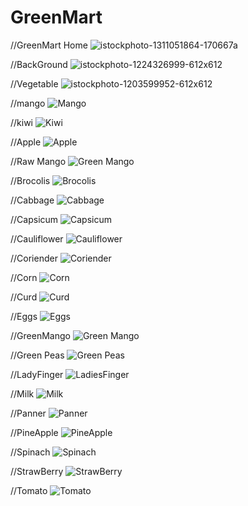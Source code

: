 # GreenMart

//GreenMart Home
![istockphoto-1311051864-170667a](https://user-images.githubusercontent.com/91477169/162383350-03647b7e-1107-4f7f-b9bd-8b0296c6dead.jpg)

//BackGround
![istockphoto-1224326999-612x612](https://user-images.githubusercontent.com/91477169/162383778-3c4fb893-178c-4a28-a139-0cca90415b45.jpg)


//Vegetable
![istockphoto-1203599952-612x612](https://user-images.githubusercontent.com/91477169/162383598-869e1183-c7af-452b-9947-b9df0359ecd5.jpg)

//mango
![Mango](https://user-images.githubusercontent.com/91477169/162381384-37b6a976-a580-496d-a0d3-856ceb7d0878.jpg)

//kiwi
![Kiwi](https://user-images.githubusercontent.com/91477169/162380608-04fdeef5-39cf-4a7c-b2d7-8367a440af9e.jpg)


//Apple
![Apple](https://user-images.githubusercontent.com/91477169/162380911-a0c1ca5d-99d4-4f66-a90d-3ec28614d866.jpg)

//Raw Mango
![Green Mango](https://user-images.githubusercontent.com/91477169/162381188-573db437-7ea7-4874-addf-e19f269a17bb.jpg)

//Brocolis
![Brocolis](https://user-images.githubusercontent.com/91477169/162381533-d5c8ffe4-a116-4e0d-91a8-d83197de4035.jpg)

//Cabbage
![Cabbage](https://user-images.githubusercontent.com/91477169/162381977-1a8b911e-0bbc-4bde-a1c6-ef4b80474ece.jpg)

//Capsicum
![Capsicum](https://user-images.githubusercontent.com/91477169/162382124-d63cbcb5-08fe-46f5-8830-aa0e5a62ff3e.jpg)

//Cauliflower
![Cauliflower](https://user-images.githubusercontent.com/91477169/162382281-eec343fd-66a1-4207-ba86-d4491596b2e5.jpg)

//Coriender
![Coriender](https://user-images.githubusercontent.com/91477169/162382430-5433b763-a3a1-41ba-926d-8e4cfa71a737.jpg)

//Corn
![Corn](https://user-images.githubusercontent.com/91477169/162382621-69557be9-387b-4b74-b50a-23d691f64b0d.jpg)


//Curd
![Curd](https://user-images.githubusercontent.com/91477169/162382720-f22711ff-a163-4886-8014-7269690d2702.jpg)

//Eggs
![Eggs](https://user-images.githubusercontent.com/91477169/162382889-c550f12d-e7d3-4455-9eca-ebb97ca7c270.jpg)

//GreenMango
![Green Mango](https://user-images.githubusercontent.com/91477169/162383009-2ebef93e-6753-437b-b141-4afbeef15d98.jpg)

//Green Peas
![Green Peas](https://user-images.githubusercontent.com/91477169/162383114-dfe23407-31df-44cc-a311-60a9d6d40bc2.jpg)

//LadyFinger
![LadiesFinger](https://user-images.githubusercontent.com/91477169/162383927-c44713b5-9494-4de7-8290-3a35bf25006b.jpg)

//Milk
![Milk](https://user-images.githubusercontent.com/91477169/162384051-03727925-113d-4dff-888f-012447ad323c.jpg)

//Panner
![Panner](https://user-images.githubusercontent.com/91477169/162384164-cdff212d-2e28-4451-bf7c-8fa754162e27.jpg)

//PineApple
![PineApple](https://user-images.githubusercontent.com/91477169/162384294-a79de5ed-e2b7-43e7-b6e8-484d33405447.jpg)

//Spinach
![Spinach](https://user-images.githubusercontent.com/91477169/162384410-fb96353a-ebb5-4ea2-9f7e-35abaabbea93.jpg)

//StrawBerry
![StrawBerry](https://user-images.githubusercontent.com/91477169/162384580-8f3b77c4-1ba2-4d04-88eb-5c8c8f91238b.jpg)

//Tomato
![Tomato](https://user-images.githubusercontent.com/91477169/162384734-3d7f4b26-9a88-4f66-8c22-1bd3c5bd60de.jpg)





































































